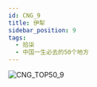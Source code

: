 ```yaml
---
id: CNG_9
title: 伊犁
sidebar_position: 9
tags:
  - 拾柒
  - 中国一生必去的50个地方
---
```

![CNG_TOP50_9](/img/love/CNG_TOP50/9.jpeg)
